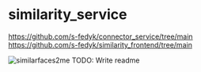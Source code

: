 # similarity_service
https://github.com/s-fedyk/connector_service/tree/main
https://github.com/s-fedyk/similarity_frontend/tree/main

![similarfaces2me](https://github.com/user-attachments/assets/20e85a3e-e535-4cdb-a062-a708aad98c23)
TODO: Write readme
